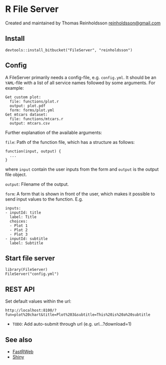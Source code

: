 # R File Server

Created and maintained by Thomas Reinholdsson <reinholdsson@gmail.com>

## Install

    devtools::install_bitbucket("FileServer", "reinholdsson")

## Config

A FileServer primarily needs a config-file, e.g. `config.yml`. It should be an `YAML`-file with a list of all service names followed by some arguments. For example:

    Get custom plot:
      file: functions/plot.r
      output: plot.pdf
      form: forms/plot.yml
    Get mtcars dataset:
      file: functions/mtcars.r
      output: mtcars.csv

Further explanation of the available arguments:

`file`: Path of the function file, which has a structure as follows:

    function(input, output) {
      ...
    }

where `input` contain the user inputs from the form and `output` is the output file object.

`output`: Filename of the output.

`form`: A form that is shown in front of the user, which makes it possible to send input values to the function. E.g.

    inputs:
    - inputId: title
      label: Title
      choices:
      - Plot 1
      - Plot 2
      - Plot 3
    - inputId: subtitle
      label: Subtitle

## Start file server

    library(FileServer)
    FileServer("config.yml")


##  REST API

Set default values within the url:

    http://localhost:8100/?fun=plot%20chart&title=Plot%203&subtitle=This%20is%20a%20subtitle

- `TODO`: Add auto-submit through url (e.g. url...?download=1)

## See also

- [FastRWeb](http://www.rforge.net/FastRWeb/)
- [Shiny](http://www.rstudio.com/shiny/)
